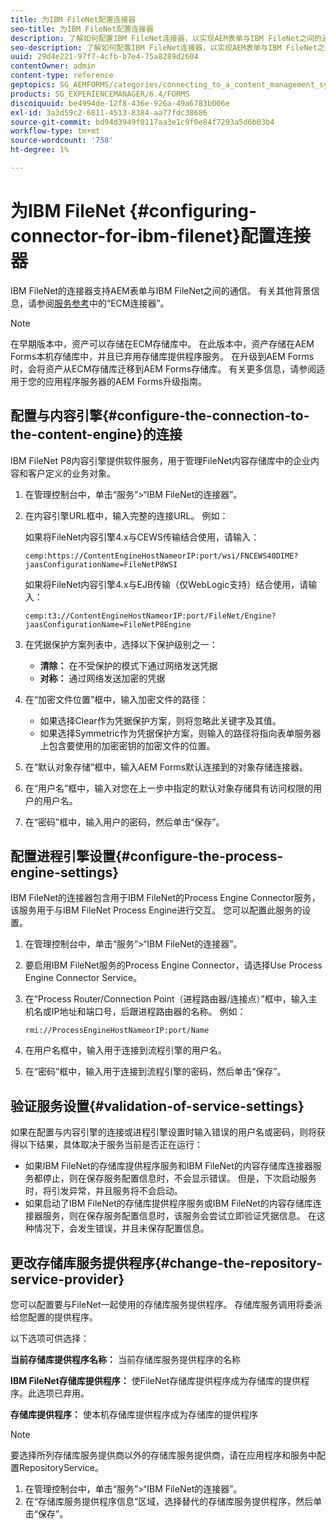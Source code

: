 ```yaml
---
title: 为IBM FileNet配置连接器
seo-title: 为IBM FileNet配置连接器
description: 了解如何配置IBM FileNet连接器，以实现AEM表单与IBM FileNet之间的通信。
seo-description: 了解如何配置IBM FileNet连接器，以实现AEM表单与IBM FileNet之间的通信。
uuid: 29d4e221-97f7-4cfb-b7e4-75a8289d2604
contentOwner: admin
content-type: reference
geptopics: SG_AEMFORMS/categories/connecting_to_a_content_management_system
products: SG_EXPERIENCEMANAGER/6.4/FORMS
discoiquuid: be4994de-12f8-436e-926a-49a6783b006e
exl-id: 3a3d59c2-6811-4513-8384-aa77fdc38686
source-git-commit: bd94d3949f0117aa3e1c9f0e84f7293a5d6b03b4
workflow-type: tm+mt
source-wordcount: '758'
ht-degree: 1%

---
```


# 为IBM FileNet {#configuring-connector-for-ibm-filenet}配置连接器

IBM FileNet的连接器支持AEM表单与IBM FileNet之间的通信。 有关其他背景信息，请参阅[服务参考](https://www.adobe.com/go/learn_aemforms_services_63)中的“ECM连接器”。

>[!NOTE]
>
>在早期版本中，资产可以存储在ECM存储库中。 在此版本中，资产存储在AEM Forms本机存储库中，并且已弃用存储库提供程序服务。 在升级到AEM Forms时，会将资产从ECM存储库迁移到AEM Forms存储库。 有关更多信息，请参阅适用于您的应用程序服务器的AEM Forms升级指南。

## 配置与内容引擎{#configure-the-connection-to-the-content-engine}的连接

IBM FileNet P8内容引擎提供软件服务，用于管理FileNet内容存储库中的企业内容和客户定义的业务对象。

1. 在管理控制台中，单击“服务”>“IBM FileNet的连接器”。
1. 在内容引擎URL框中，输入完整的连接URL。 例如：

   如果将FileNet内容引擎4.x与CEWS传输结合使用，请输入：

   `cemp:https://ContentEngineHostNameorIP:port/wsi/FNCEWS40DIME?jaasConfigurationName=FileNetP8WSI`

   如果将FileNet内容引擎4.x与EJB传输（仅WebLogic支持）结合使用，请输入：

   `cemp:t3://ContentEngineHostNameorIP:port/FileNet/Engine?jaasConfigurationName=FileNetP8Engine`

1. 在凭据保护方案列表中，选择以下保护级别之一：

   * **清除：** 在不受保护的模式下通过网络发送凭据
   * **对称：** 通过网络发送加密的凭据

1. 在“加密文件位置”框中，输入加密文件的路径：

   * 如果选择Clear作为凭据保护方案，则将忽略此关键字及其值。
   * 如果选择Symmetric作为凭据保护方案，则输入的路径将指向表单服务器上包含要使用的加密密钥的加密文件的位置。

1. 在“默认对象存储”框中，输入AEM Forms默认连接到的对象存储连接器。
1. 在“用户名”框中，输入对您在上一步中指定的默认对象存储具有访问权限的用户的用户名。
1. 在“密码”框中，输入用户的密码，然后单击“保存”。

## 配置进程引擎设置{#configure-the-process-engine-settings}

IBM FileNet的连接器包含用于IBM FileNet的Process Engine Connector服务，该服务用于与IBM FileNet Process Engine进行交互。 您可以配置此服务的设置。

1. 在管理控制台中，单击“服务”>“IBM FileNet的连接器”。
1. 要启用IBM FileNet服务的Process Engine Connector，请选择Use Process Engine Connector Service。
1. 在“Process Router/Connection Point（进程路由器/连接点）”框中，输入主机名或IP地址和端口号，后跟进程路由器的名称。 例如：

   `rmi://ProcessEngineHostNameorIP:port/Name`

1. 在用户名框中，输入用于连接到流程引擎的用户名。
1. 在“密码”框中，输入用于连接到流程引擎的密码，然后单击“保存”。

## 验证服务设置{#validation-of-service-settings}

如果在配置与内容引擎的连接或进程引擎设置时输入错误的用户名或密码，则将获得以下结果，具体取决于服务当前是否正在运行：

* 如果IBM FileNet的存储库提供程序服务和IBM FileNet的内容存储库连接器服务都停止，则在保存服务配置信息时，不会显示错误。 但是，下次启动服务时，将引发异常，并且服务将不会启动。
* 如果启动了IBM FileNet的存储库提供程序服务或IBM FileNet的内容存储库连接器服务，则在保存服务配置信息时，该服务会尝试立即验证凭据信息。 在这种情况下，会发生错误，并且未保存配置信息。

## 更改存储库服务提供程序{#change-the-repository-service-provider}

您可以配置要与FileNet一起使用的存储库服务提供程序。 存储库服务调用将委派给您配置的提供程序。

以下选项可供选择：

**当前存储库提供程序名称：** 当前存储库服务提供程序的名称

**IBM FileNet存储库提供程序：** 使FileNet存储库提供程序成为存储库的提供程序。此选项已弃用。

**存储库提供程序：** 使本机存储库提供程序成为存储库的提供程序

>[!NOTE]
>
>要选择所列存储库服务提供商以外的存储库服务提供商，请在应用程序和服务中配置RepositoryService。<!-- Fix broken link(See Managing Services) -->

1. 在管理控制台中，单击“服务”>“IBM FileNet的连接器”。
1. 在“存储库服务提供程序信息”区域，选择替代的存储库服务提供程序，然后单击“保存”。
